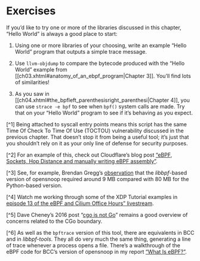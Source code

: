 # Exercises

If you’d like to try one or more of the libraries discussed in this chapter, “Hello World” is always a good place to start:

1.  Using one or more libraries of your choosing, write an example “Hello World” program that outputs a simple trace message.
    
2.  Use `llvm-objdump` to compare the bytecode produced with the “Hello World” example from [[ch03.xhtml#anatomy_of_an_ebpf_program|Chapter 3]]. You’ll find lots of similarities!
    
3.  As you saw in [[ch04.xhtml#the_bpfleft_parenthesisright_parenthesi|Chapter 4]], you can use `strace -e bpf` to see when `bpf()` system calls are made. Try that on your “Hello World” program to see if it’s behaving as you expect.
    

[^1] Being attached to syscall entry points means this script has the same Time Of Check To Time Of Use (TOCTOU) vulnerability discussed in the previous chapter. That doesn’t stop it from being a useful tool; it’s just that you shouldn’t rely on it as your only line of defense for security purposes.

[^2] For an example of this, check out Cloudflare’s blog post [“eBPF, Sockets, Hop Distance and manually writing eBPF assembly”](https://oreil.ly/2GjuK).

[^3] See, for example, Brendan Gregg’s [observation](https://oreil.ly/fz_dQ) that the _libbpf_\-based version of opensnoop required around 9 MB compared with 80 MB for the Python-based version.

[^4] Watch me working through some of the XDP Tutorial examples in [episode 13 of the eBPF and Cilium Office Hours” livestream](https://oreil.ly/9SaKn).

[^5] Dave Cheney’s 2016 post “[cgo is not Go](https://oreil.ly/mxThs)” remains a good overview of concerns related to the CGo boundary.

[^6] As well as the `bpftrace` version of this tool, there are equivalents in BCC and in _libbpf-tools_. They all do very much the same thing, generating a line of trace whenever a process opens a file. There’s a walkthrough of the eBPF code for BCC’s version of opensnoop in my report [“What Is eBPF?”](https://www.oreilly.com/library/view/what-is-ebpf/9781492097266).